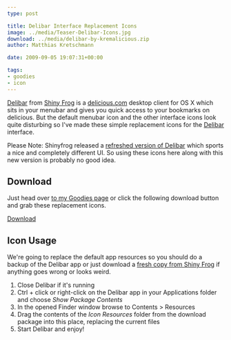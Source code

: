 ```yaml
---
type: post

title: Delibar Interface Replacement Icons
image: ../media/Teaser-Delibar-Icons.jpg
download: ../media/delibar-by-kremalicious.zip
author: Matthias Kretschmann

date: 2009-09-05 19:07:31+00:00

tags:
- goodies
- icon
---
```


[Delibar](http://www.shinyfrog.net/en/software/delibar/) from [Shiny Frog](http://www.shinyfrog.net) is a [delicious.com](http://delicious.com/) desktop client for OS X which sits in your menubar and gives you quick access to your bookmarks on delicious. But the default menubar icon and the other interface icons look quite disturbing so I've made these simple replacement icons for the [Delibar](http://www.shinyfrog.net/en/software/delibar/) interface.

<p class="alert alert-block alert-info">Please Note: Shinyfrog released a <a href="http://www.delibarapp.com/">refreshed version of Delibar</a> which sports a nice and completely different UI. So using these icons here along with this new version is probably no good idea.</p>

## Download

Just head over [to my Goodies page](http://www.kremalicious.com/goodies/) or click the following download button and grab these replacement icons.

<p class="content-download">
    <a class="icon-download" href="../media/delibar-by-kremalicious.zip">Download</a>
</p>

## Icon Usage

We're going to replace the default app resources so you should do a backup of the Delibar app or just download a [fresh copy from Shiny Frog](http://www.shinyfrog.net/en/software/delibar/) if anything goes wrong or looks weird.

  1. Close Delibar if it's running
  2. Ctrl + click or right-click on the Delibar app in your Applications folder and choose _Show Package Contents_
  3. In the opened Finder window browse to Contents > Resources
  4. Drag the contents of the _Icon Resources_ folder from the download package into this place, replacing the current files
  5. Start Delibar and enjoy!
